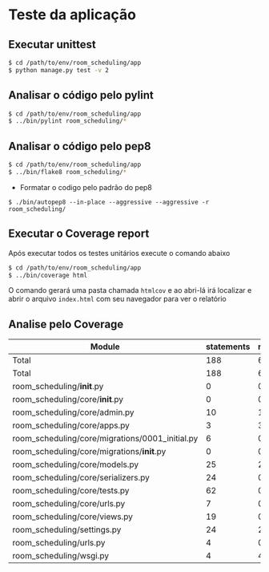 # Teste da aplicação

## Executar unittest

```bash
$ cd /path/to/env/room_scheduling/app
$ python manage.py test -v 2
```

## Analisar o código pelo pylint

```bash
$ cd /path/to/env/room_scheduling/app
$ ../bin/pylint room_scheduling/*
```

## Analisar o código pelo pep8

```bash
$ cd /path/to/env/room_scheduling/app
$ ../bin/flake8 room_scheduling/*
```

* Formatar o codigo pelo padrão do pep8

`$ ./bin/autopep8 --in-place --aggressive --aggressive -r room_scheduling/`

## Executar o Coverage report

Após executar todos os testes unitários execute o comando abaixo

```bash
$ cd /path/to/env/room_scheduling/app
$ ../bin/coverage html
```

O comando gerará uma pasta chamada `htmlcov` e ao abri-lá irá localizar e abrir o arquivo `index.html` com seu navegador para ver o relatório


## Analise pelo Coverage

|Module|statements|missing|excluded|coverage|
|--- |--- |--- |--- |--- |
|Total|188|63|0|66%|
|Total|188|63|0|66%|
|room_scheduling/__init__.py|0|0|0|100%|
|room_scheduling/core/__init__.py|0|0|0|100%|
|room_scheduling/core/admin.py|10|10|0|0%|
|room_scheduling/core/apps.py|3|3|0|0%|
|room_scheduling/core/migrations/0001_initial.py|6|0|0|100%|
|room_scheduling/core/migrations/__init__.py|0|0|0|100%|
|room_scheduling/core/models.py|25|22|0|12%|
|room_scheduling/core/serializers.py|24|0|0|100%|
|room_scheduling/core/tests.py|62|0|0|100%|
|room_scheduling/core/urls.py|7|0|0|100%|
|room_scheduling/core/views.py|19|0|0|100%|
|room_scheduling/settings.py|24|24|0|0%|
|room_scheduling/urls.py|4|0|0|100%|
|room_scheduling/wsgi.py|4|4|0|0%|
